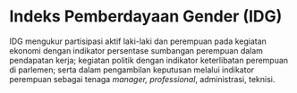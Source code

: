 # Indeks Pemberdayaan Gender (IDG)

IDG mengukur partisipasi aktif laki-laki dan perempuan pada kegiatan ekonomi dengan indikator persentase sumbangan perempuan dalam pendapatan kerja; kegiatan politik dengan indikator keterlibatan perempuan di parlemen; serta dalam pengambilan keputusan melalui indikator perempuan sebagai tenaga _manager, professional_, administrasi, teknisi.

